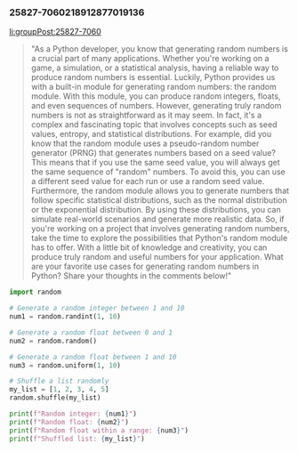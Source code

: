 ### 25827-7060218912877019136
[li:groupPost:25827-7060](https://www.linkedin.com/feed/update/urn:li:groupPost:25827-7060218912877019136/)

> "As a Python developer, you know that generating random numbers is a crucial part of many applications. Whether you're working on a game, a simulation, or a statistical analysis, having a reliable way to produce random numbers is essential.
Luckily, Python provides us with a built-in module for generating random numbers: the random module. With this module, you can produce random integers, floats, and even sequences of numbers.
However, generating truly random numbers is not as straightforward as it may seem. In fact, it's a complex and fascinating topic that involves concepts such as seed values, entropy, and statistical distributions.
For example, did you know that the random module uses a pseudo-random number generator (PRNG) that generates numbers based on a seed value? This means that if you use the same seed value, you will always get the same sequence of "random" numbers. To avoid this, you can use a different seed value for each run or use a random seed value.
Furthermore, the random module allows you to generate numbers that follow specific statistical distributions, such as the normal distribution or the exponential distribution. By using these distributions, you can simulate real-world scenarios and generate more realistic data.
So, if you're working on a project that involves generating random numbers, take the time to explore the possibilities that Python's random module has to offer. With a little bit of knowledge and creativity, you can produce truly random and useful numbers for your application.
What are your favorite use cases for generating random numbers in Python? Share your thoughts in the comments below!"

```python
import random

# Generate a random integer between 1 and 10
num1 = random.randint(1, 10)

# Generate a random float between 0 and 1
num2 = random.random()

# Generate a random float between 1 and 10
num3 = random.uniform(1, 10)

# Shuffle a list randomly
my_list = [1, 2, 3, 4, 5]
random.shuffle(my_list)

print(f"Random integer: {num1}")
print(f"Random float: {num2}")
print(f"Random float within a range: {num3}")
print(f"Shuffled list: {my_list}")
```
